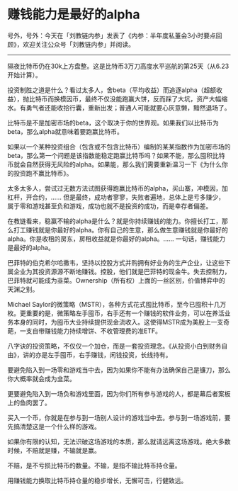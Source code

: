 # 赚钱能力是最好的alpha

号外，号外：今天在「刘教链内参」发表了《内参：半年度私董会3小时要点回顾》，欢迎关注公众号「刘教链内参」并阅读。

---

隔夜比特币仍在30k上方盘整。这是比特币3万刀高度水平巡航的第25天（从6.23开始计算）。

投资制胜之道是什么？看过太多人，舍beta（平均收益）而追逐alpha（超额收益），抛比特币而换模因币，最终不仅没能跑赢大饼，反而踩了大坑，资产大幅缩水。有勇气者还能收拾行囊，重新出发；普通人可能就要心灰意懒，黯然退场了。

比特币是不是加密市场的beta，这个取决于你的世界观。如果我们以比特币为beta，那么alpha就意味着要跑赢比特币。

如果以一个某种投资组合（包含或不包含比特币）编制的某某指数作为加密市场的beta，那么第一个问题是该指数能稳定跑赢比特币吗？如果不能，那么囤积比特币就会自然获得无风险的alpha。如果能，那么我们需要重新温习一下《为什么你的投资跑不赢比特币》。

太多太多人，尝试过无数方法试图获得跑赢比特币的alpha，买山寨，冲模因，加杠杆，开合约，…… 但是最终，成功者寥寥，失败者遍地，总体上是亏多赚少，属于零和游戏甚至负和游戏，成功也就不是投资的成功，而是幸存者偏差。

在教链看来，稳赢不输的alpha是什么？就是你持续赚钱的能力。你擅长打工，那么打工赚钱就是你最好的alpha。你有自己的生意，那么做生意赚钱就是你最好的alpha。你是收租的房东，房租收益就是你最好的alpha。…… 一句话，赚钱能力是最好的alpha。

巴菲特的伯克希尔哈撒韦，坚持以控股方式并购拥有好业务的生产企业，让这些下属企业为其投资源源不断地赚钱。控股，他们就是巴菲特的现金牛。失去控制力，巴菲特就可能成为韭菜。Ownership（所有权）上面的一丝区别，价值博弈中的天渊之别。

Michael Saylor的微策略（MSTR），各种方式花式囤比特币，至今已囤积十几万枚。更重要的是，微策略左手囤币，右手还有一个赚钱的软件业务，可以在养活业务本身的同时，为囤币大业持续提供现金流收入。这使得MSTR成为美股上一支奇葩，一支自带赚钱能力持续增饼、不收管理费的准ETF。

八字诀的投资策略，不仅仅一个加仓，而是一套投资理念。《从投资小白到财务自由》，讲的亦是左手囤币，右手赚钱，闲钱投资，长线持有。

要避免陷入到一场零和游戏当中去，因为如果你不能有办法确保自己是镰刀，那么你大概率就会成为韭菜。

更要避免陷入到一场负和游戏里面，因为你们所有参与游戏的人，都是幕后者案板上的鱼肉罢了。

买入一个币，你就是在参与到一场别人设计的游戏当中去。参与到一场游戏前，要先搞清楚这是一个什么样的游戏。

如果你有限的认知，无法识破这场游戏的本质，那么就请远离这场游戏。绝大多数时候，不赔就是赚，不输就是赢。

不赔，是不亏损比特币的数量。不输，是指不输比特币持仓量。

用赚钱能力换取比特币持仓量的稳步增长，无懈可击，行健致远。
